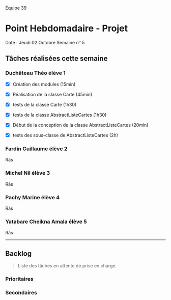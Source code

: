 Équipe 39

# Point Hebdomadaire - Projet

Date : Jeudi 02 Octobre
Semaine n° 5

## Tâches réalisées cette semaine

### Duchâteau Théo élève 1

- [x] Création des modules (15min)
- [x] Réalisation de la classe Carte (45min)
- [x] tests de la classe Carte (1h30)
- [x] tests de la classe AbstractListeCartes (1h30)
- [x] Début de la conception de la classe AbstractListeCartes (20min)
- [x] tests des sous-classe de AbstractListeCartes (2h)



### Fardin Guillaume élève 2

Ràs


### Michel Nil élève 3

Ràs

### Pachy Marine élève 4

Ràs

### Yatabare Cheikna Amala élève 5

Ràs


---

## Backlog

> Liste des tâches en attente de prise en charge.

### Prioritaires

### Secondaires